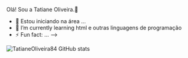 Olá! Sou a Tatiane Oliveira.👋



- 🔭 Estou iniciando na área ...
- 🌱 I’m currently learning html e outras linguagens de programação
- ⚡ Fun fact: ...
-->

![TatianeOliveira84 GitHub stats](https://github-readme-stats.vercel.app/api?username=TatianeOliveira84&show_icons=true&theme=radical)
